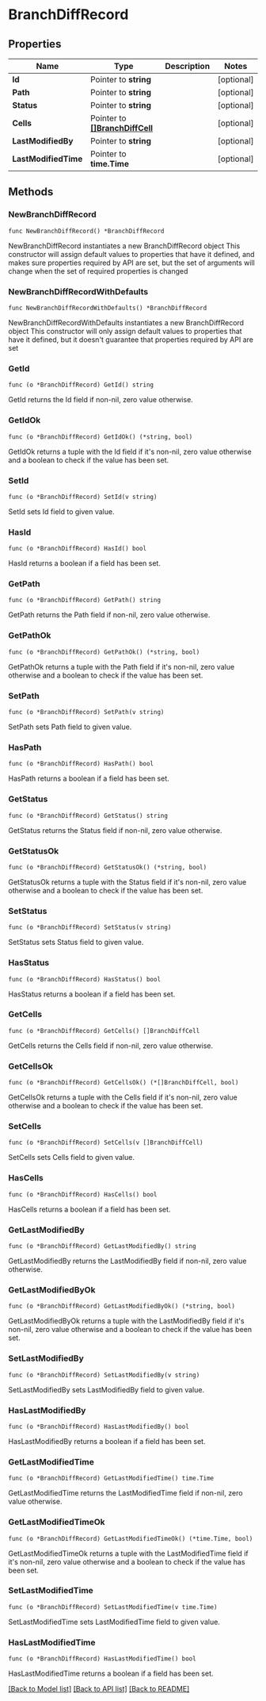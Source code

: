 # BranchDiffRecord

## Properties

Name | Type | Description | Notes
------------ | ------------- | ------------- | -------------
**Id** | Pointer to **string** |  | [optional] 
**Path** | Pointer to **string** |  | [optional] 
**Status** | Pointer to **string** |  | [optional] 
**Cells** | Pointer to [**[]BranchDiffCell**](BranchDiffCell.md) |  | [optional] 
**LastModifiedBy** | Pointer to **string** |  | [optional] 
**LastModifiedTime** | Pointer to **time.Time** |  | [optional] 

## Methods

### NewBranchDiffRecord

`func NewBranchDiffRecord() *BranchDiffRecord`

NewBranchDiffRecord instantiates a new BranchDiffRecord object
This constructor will assign default values to properties that have it defined,
and makes sure properties required by API are set, but the set of arguments
will change when the set of required properties is changed

### NewBranchDiffRecordWithDefaults

`func NewBranchDiffRecordWithDefaults() *BranchDiffRecord`

NewBranchDiffRecordWithDefaults instantiates a new BranchDiffRecord object
This constructor will only assign default values to properties that have it defined,
but it doesn't guarantee that properties required by API are set

### GetId

`func (o *BranchDiffRecord) GetId() string`

GetId returns the Id field if non-nil, zero value otherwise.

### GetIdOk

`func (o *BranchDiffRecord) GetIdOk() (*string, bool)`

GetIdOk returns a tuple with the Id field if it's non-nil, zero value otherwise
and a boolean to check if the value has been set.

### SetId

`func (o *BranchDiffRecord) SetId(v string)`

SetId sets Id field to given value.

### HasId

`func (o *BranchDiffRecord) HasId() bool`

HasId returns a boolean if a field has been set.

### GetPath

`func (o *BranchDiffRecord) GetPath() string`

GetPath returns the Path field if non-nil, zero value otherwise.

### GetPathOk

`func (o *BranchDiffRecord) GetPathOk() (*string, bool)`

GetPathOk returns a tuple with the Path field if it's non-nil, zero value otherwise
and a boolean to check if the value has been set.

### SetPath

`func (o *BranchDiffRecord) SetPath(v string)`

SetPath sets Path field to given value.

### HasPath

`func (o *BranchDiffRecord) HasPath() bool`

HasPath returns a boolean if a field has been set.

### GetStatus

`func (o *BranchDiffRecord) GetStatus() string`

GetStatus returns the Status field if non-nil, zero value otherwise.

### GetStatusOk

`func (o *BranchDiffRecord) GetStatusOk() (*string, bool)`

GetStatusOk returns a tuple with the Status field if it's non-nil, zero value otherwise
and a boolean to check if the value has been set.

### SetStatus

`func (o *BranchDiffRecord) SetStatus(v string)`

SetStatus sets Status field to given value.

### HasStatus

`func (o *BranchDiffRecord) HasStatus() bool`

HasStatus returns a boolean if a field has been set.

### GetCells

`func (o *BranchDiffRecord) GetCells() []BranchDiffCell`

GetCells returns the Cells field if non-nil, zero value otherwise.

### GetCellsOk

`func (o *BranchDiffRecord) GetCellsOk() (*[]BranchDiffCell, bool)`

GetCellsOk returns a tuple with the Cells field if it's non-nil, zero value otherwise
and a boolean to check if the value has been set.

### SetCells

`func (o *BranchDiffRecord) SetCells(v []BranchDiffCell)`

SetCells sets Cells field to given value.

### HasCells

`func (o *BranchDiffRecord) HasCells() bool`

HasCells returns a boolean if a field has been set.

### GetLastModifiedBy

`func (o *BranchDiffRecord) GetLastModifiedBy() string`

GetLastModifiedBy returns the LastModifiedBy field if non-nil, zero value otherwise.

### GetLastModifiedByOk

`func (o *BranchDiffRecord) GetLastModifiedByOk() (*string, bool)`

GetLastModifiedByOk returns a tuple with the LastModifiedBy field if it's non-nil, zero value otherwise
and a boolean to check if the value has been set.

### SetLastModifiedBy

`func (o *BranchDiffRecord) SetLastModifiedBy(v string)`

SetLastModifiedBy sets LastModifiedBy field to given value.

### HasLastModifiedBy

`func (o *BranchDiffRecord) HasLastModifiedBy() bool`

HasLastModifiedBy returns a boolean if a field has been set.

### GetLastModifiedTime

`func (o *BranchDiffRecord) GetLastModifiedTime() time.Time`

GetLastModifiedTime returns the LastModifiedTime field if non-nil, zero value otherwise.

### GetLastModifiedTimeOk

`func (o *BranchDiffRecord) GetLastModifiedTimeOk() (*time.Time, bool)`

GetLastModifiedTimeOk returns a tuple with the LastModifiedTime field if it's non-nil, zero value otherwise
and a boolean to check if the value has been set.

### SetLastModifiedTime

`func (o *BranchDiffRecord) SetLastModifiedTime(v time.Time)`

SetLastModifiedTime sets LastModifiedTime field to given value.

### HasLastModifiedTime

`func (o *BranchDiffRecord) HasLastModifiedTime() bool`

HasLastModifiedTime returns a boolean if a field has been set.


[[Back to Model list]](../README.md#documentation-for-models) [[Back to API list]](../README.md#documentation-for-api-endpoints) [[Back to README]](../README.md)



